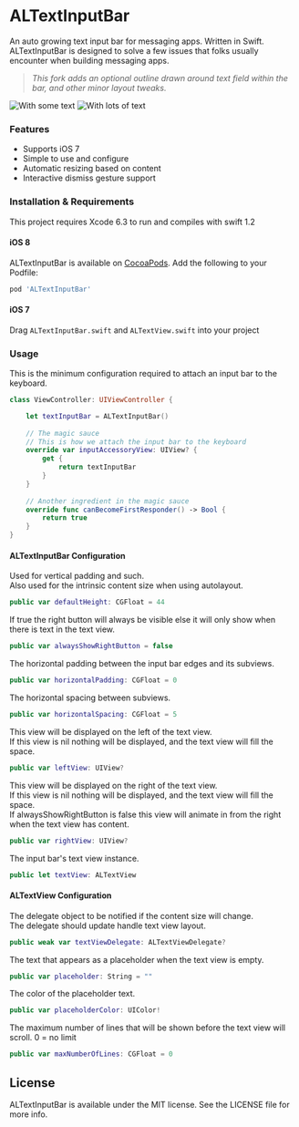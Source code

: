 # ALTextInputBar
An auto growing text input bar for messaging apps. Written in Swift.
ALTextInputBar is designed to solve a few issues that folks usually encounter when building messaging apps.

> *This fork adds an optional outline drawn around text field within the bar, and other minor layout tweaks.*

![With some text](https://cloud.githubusercontent.com/assets/932822/7333301/a510aa22-eb6a-11e4-988b-ac12e4e6c363.png)
![With lots of text](https://cloud.githubusercontent.com/assets/932822/7333307/cf101c04-eb6a-11e4-9a80-799cf3353a70.png)

### Features
- Supports iOS 7
- Simple to use and configure
- Automatic resizing based on content
- Interactive dismiss gesture support

### Installation & Requirements

This project requires Xcode 6.3 to run and compiles with swift 1.2

#### iOS 8
ALTextInputBar is available on [CocoaPods](http://cocoapods.org).  Add the following to your Podfile:

```ruby
pod 'ALTextInputBar'
```

#### iOS 7

Drag `ALTextInputBar.swift` and `ALTextView.swift` into your project

### Usage

This is the minimum configuration required to attach an input bar to the keyboard.
```swift
class ViewController: UIViewController {

    let textInputBar = ALTextInputBar()
    
    // The magic sauce
    // This is how we attach the input bar to the keyboard
    override var inputAccessoryView: UIView? {
        get {
            return textInputBar
        }
    }
    
    // Another ingredient in the magic sauce
    override func canBecomeFirstResponder() -> Bool {
        return true
    }
}
```
#### ALTextInputBar Configuration

Used for vertical padding and such.  
Also used for the intrinsic content size when using autolayout.
```swift
public var defaultHeight: CGFloat = 44
```
If true the right button will always be visible else it will only show when there is text in the text view.
```swift
public var alwaysShowRightButton = false
```
The horizontal padding between the input bar edges and its subviews.
```swift
public var horizontalPadding: CGFloat = 0
```
The horizontal spacing between subviews.
```swift
public var horizontalSpacing: CGFloat = 5
```
This view will be displayed on the left of the text view.  
If this view is nil nothing will be displayed, and the text view will fill the space.
```swift
public var leftView: UIView?
```
This view will be displayed on the right of the text view.  
If this view is nil nothing will be displayed, and the text view will fill the space.  
If alwaysShowRightButton is false this view will animate in from the right when the text view has content.
```swift
public var rightView: UIView?
```
The input bar's text view instance.
```swift
public let textView: ALTextView
```

#### ALTextView Configuration

The delegate object to be notified if the content size will change.   
The delegate should update handle text view layout.
```swift
public weak var textViewDelegate: ALTextViewDelegate?
```
The text that appears as a placeholder when the text view is empty.
```swift
public var placeholder: String = ""
```
The color of the placeholder text.
```swift
public var placeholderColor: UIColor!
```
The maximum number of lines that will be shown before the text view will scroll. 0 = no limit
```swift
public var maxNumberOfLines: CGFloat = 0
```
## License
ALTextInputBar is available under the MIT license. See the LICENSE file for more info.


